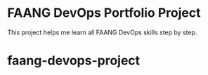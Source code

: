 # FAANG DevOps Portfolio Project
This project helps me learn all FAANG DevOps skills step by step.
# faang-devops-project
